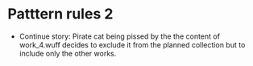 # Patttern rules 2

* Continue story: Pirate cat being pissed by the the content of work_4.wuff
  decides to exclude it from the planned collection but to include only
  the other works.